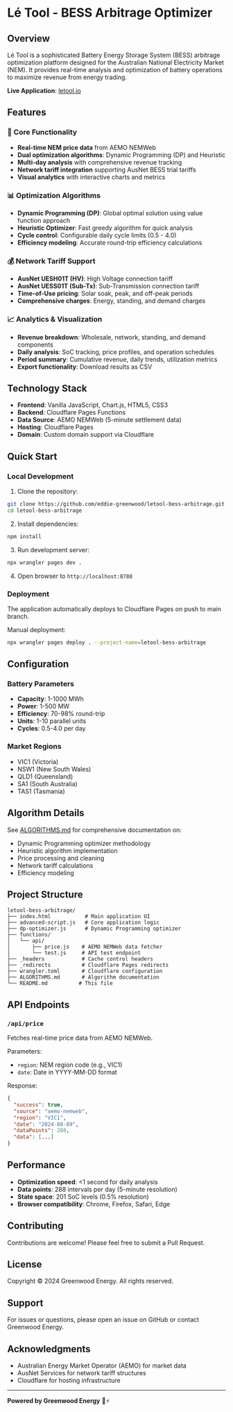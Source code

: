# Lé Tool - BESS Arbitrage Optimizer

## Overview

Lé Tool is a sophisticated Battery Energy Storage System (BESS) arbitrage optimization platform designed for the Australian National Electricity Market (NEM). It provides real-time analysis and optimization of battery operations to maximize revenue from energy trading.

**Live Application**: [letool.io](https://letool.io)

## Features

### 🔋 Core Functionality
- **Real-time NEM price data** from AEMO NEMWeb
- **Dual optimization algorithms**: Dynamic Programming (DP) and Heuristic
- **Multi-day analysis** with comprehensive revenue tracking
- **Network tariff integration** supporting AusNet BESS trial tariffs
- **Visual analytics** with interactive charts and metrics

### 📊 Optimization Algorithms
- **Dynamic Programming (DP)**: Global optimal solution using value function approach
- **Heuristic Optimizer**: Fast greedy algorithm for quick analysis
- **Cycle control**: Configurable daily cycle limits (0.5 - 4.0)
- **Efficiency modeling**: Accurate round-trip efficiency calculations

### 💰 Network Tariff Support
- **AusNet UESH01T (HV)**: High Voltage connection tariff
- **AusNet UESS01T (Sub-Tx)**: Sub-Transmission connection tariff
- **Time-of-Use pricing**: Solar soak, peak, and off-peak periods
- **Comprehensive charges**: Energy, standing, and demand charges

### 📈 Analytics & Visualization
- **Revenue breakdown**: Wholesale, network, standing, and demand components
- **Daily analysis**: SoC tracking, price profiles, and operation schedules
- **Period summary**: Cumulative revenue, daily trends, utilization metrics
- **Export functionality**: Download results as CSV

## Technology Stack

- **Frontend**: Vanilla JavaScript, Chart.js, HTML5, CSS3
- **Backend**: Cloudflare Pages Functions
- **Data Source**: AEMO NEMWeb (5-minute settlement data)
- **Hosting**: Cloudflare Pages
- **Domain**: Custom domain support via Cloudflare

## Quick Start

### Local Development

1. Clone the repository:
```bash
git clone https://github.com/eddie-greenwood/letool-bess-arbitrage.git
cd letool-bess-arbitrage
```

2. Install dependencies:
```bash
npm install
```

3. Run development server:
```bash
npx wrangler pages dev .
```

4. Open browser to `http://localhost:8788`

### Deployment

The application automatically deploys to Cloudflare Pages on push to main branch.

Manual deployment:
```bash
npx wrangler pages deploy . --project-name=letool-bess-arbitrage
```

## Configuration

### Battery Parameters
- **Capacity**: 1-1000 MWh
- **Power**: 1-500 MW
- **Efficiency**: 70-98% round-trip
- **Units**: 1-10 parallel units
- **Cycles**: 0.5-4.0 per day

### Market Regions
- VIC1 (Victoria)
- NSW1 (New South Wales)
- QLD1 (Queensland)
- SA1 (South Australia)
- TAS1 (Tasmania)

## Algorithm Details

See [ALGORITHMS.md](ALGORITHMS.md) for comprehensive documentation on:
- Dynamic Programming optimizer methodology
- Heuristic algorithm implementation
- Price processing and cleaning
- Network tariff calculations
- Efficiency modeling

## Project Structure

```
letool-bess-arbitrage/
├── index.html           # Main application UI
├── advanced-script.js   # Core application logic
├── dp-optimizer.js      # Dynamic Programming optimizer
├── functions/          
│   └── api/
│       ├── price.js    # AEMO NEMWeb data fetcher
│       └── test.js     # API test endpoint
├── _headers            # Cache control headers
├── _redirects          # Cloudflare Pages redirects
├── wrangler.toml       # Cloudflare configuration
├── ALGORITHMS.md       # Algorithm documentation
└── README.md          # This file
```

## API Endpoints

### `/api/price`
Fetches real-time price data from AEMO NEMWeb.

Parameters:
- `region`: NEM region code (e.g., VIC1)
- `date`: Date in YYYY-MM-DD format

Response:
```json
{
  "success": true,
  "source": "aemo-nemweb",
  "region": "VIC1",
  "date": "2024-08-09",
  "dataPoints": 288,
  "data": [...]
}
```

## Performance

- **Optimization speed**: <1 second for daily analysis
- **Data points**: 288 intervals per day (5-minute resolution)
- **State space**: 201 SoC levels (0.5% resolution)
- **Browser compatibility**: Chrome, Firefox, Safari, Edge

## Contributing

Contributions are welcome! Please feel free to submit a Pull Request.

## License

Copyright © 2024 Greenwood Energy. All rights reserved.

## Support

For issues or questions, please open an issue on GitHub or contact Greenwood Energy.

## Acknowledgments

- Australian Energy Market Operator (AEMO) for market data
- AusNet Services for network tariff structures
- Cloudflare for hosting infrastructure

---

**Powered by Greenwood Energy** 🌱⚡